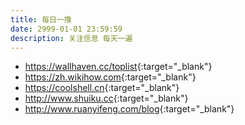 ```yaml
---
title: 每日一撸
date: 2999-01-01 23:59:59
description: 关注信息 每天一遍 
---
```


* <https://wallhaven.cc/toplist>{:target="_blank"}
* <https://zh.wikihow.com>{:target="_blank"}
* <https://coolshell.cn>{:target="_blank"}
* <http://www.shuiku.cc>{:target="_blank"}
* <http://www.ruanyifeng.com/blog>{:target="_blank"}
